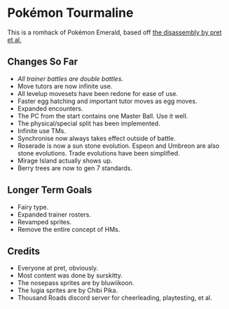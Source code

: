 # Pokémon Tourmaline

This is a romhack of Pokémon Emerald, based off [the disassembly by pret et al.](https://github.com/pret/pokeemerald)

## Changes So Far
- *All trainer battles are double battles.*
- Move tutors are now infinite use.
- All levelup movesets have been redone for ease of use.
- Faster egg hatching and important tutor moves as egg moves.
- Expanded encounters.
- The PC from the start contains one Master Ball.  Use it well.
- The physical/special split has been implemented.
- Infinite use TMs.
- Synchronise now always takes effect outside of battle.
- Roserade is now a sun stone evolution. Espeon and Umbreon are also stone evolutions. Trade evolutions have been simplified.
- Mirage Island actually shows up.
- Berry trees are now to gen 7 standards.

## Longer Term Goals
- Fairy type.
- Expanded trainer rosters.
- Revamped sprites.
- Remove the entire concept of HMs.

## Credits
- Everyone at pret, obviously.
- Most content was done by surskitty.
- The nosepass sprites are by bluwiikoon.
- The lugia sprites are by Chibi Pika.
- Thousand Roads discord server for cheerleading, playtesting, et al.
